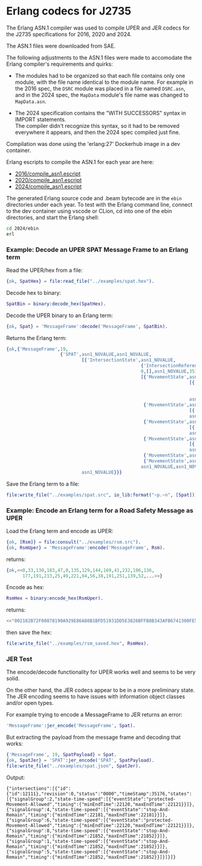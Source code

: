 # Erlang codecs for J2735 

The Erlang ASN.1 compiler was used to compile UPER and JER codecs for the J2735 specifications for 2016, 2020 and 2024.

The ASN.1 files were downloaded from SAE.

The following adjustments to the ASN.1 files were made to accomodate the Erlang compiler's requirements and quirks:

* The modules had to be organized so that each file contains only one module, with the file name identical to the module name.  For example in the 2016 spec, the `DSRC` module was placed in a file named `DSRC.asn`, and in the 2024 spec, the `MapData` module's file name was changed to `MapData.asn`.

* The 2024 specification contains the "WITH SUCCESSORS" syntax in IMPORT statements.  
The compiler didn't recognize this syntax, so it had to be removed everywhere it appears, and then the 2024 spec compiled just fine.

Compilation was done using the 'erlang:27' Dockerhub image in a dev container.

Erlang escripts to compile the ASN.1 for each year are here:

* [2016/compile_asn1.escript](2016/compile_asn1.escript)
* [2020/compile_asn1.escript](2020/compile_asn1.escript)
* [2024/compile_asn1.escript](2024/compile_asn1.escript)

The generated Erlang source code and .beam bytecode are in the `ebin` directories under each year.  To test with the Erlang command line, connect to the dev container using vscode or CLion, cd into one of the ebin directories, and start the Erlang shell:

```bash
cd 2024/ebin
erl
```

### Example: Decode an UPER SPAT Message Frame to an Erlang term

Read the UPER/hex from a file:
```erlang
{ok, SpatHex} = file:read_file("../examples/spat.hex").
```

Decode hex to binary:
```erlang
SpatBin = binary:decode_hex(SpatHex).
```

Decode the UPER binary to an Erlang term:
```erlang
{ok, Spat} = 'MessageFrame':decode('MessageFrame', SpatBin).
```

Returns the Erlang term:
```erlang
{ok,{'MessageFrame',19,
                    {'SPAT',asn1_NOVALUE,asn1_NOVALUE,
                            [{'IntersectionState',asn1_NOVALUE,
                                                  {'IntersectionReferenceID',asn1_NOVALUE,12111},
                                                  0,[],asn1_NOVALUE,35176,asn1_NOVALUE,
                                                  [{'MovementState',asn1_NOVALUE,2,
                                                                    [{'MovementEvent','protected-Movement-Allowed',
                                                                                      {'TimeChangeDetails',...},
                                                                                      asn1_NOVALUE,...}],
                                                                    asn1_NOVALUE,asn1_NOVALUE},
                                                   {'MovementState',asn1_NOVALUE,4,
                                                                    [{'MovementEvent','stop-And-Remain',{...},...}],
                                                                    asn1_NOVALUE,asn1_NOVALUE},
                                                   {'MovementState',asn1_NOVALUE,6,
                                                                    [{'MovementEvent','protected-Movement-Allowed',...}],
                                                                    asn1_NOVALUE,asn1_NOVALUE},
                                                   {'MovementState',asn1_NOVALUE,8,
                                                                    [{'MovementEvent',...}],
                                                                    asn1_NOVALUE,asn1_NOVALUE},
                                                   {'MovementState',asn1_NOVALUE,1,[{...}],asn1_NOVALUE,...},
                                                   {'MovementState',asn1_NOVALUE,5,[...],...}],
                                                  asn1_NOVALUE,asn1_NOVALUE,asn1_NOVALUE}],
                            asn1_NOVALUE}}}
```

Save the Erlang term to a file:
```erlang
file:write_file("../examples/spat.src", io_lib:format("~p.~n", [Spat])).
```

### Example: Encode an Erlang term for a Road Safety Message as UPER

Load the Erlang term and encode as UPER:
```erlang
{ok, [Rsm]} = file:consult("../examples/rsm.src").
{ok, RsmUper} = 'MessageFrame':encode('MessageFrame', Rsm).
```

returns:
```erlang
{ok,<<0,33,130,183,47,0,135,129,144,169,41,232,106,136,
      177,191,213,25,49,221,94,56,38,191,251,139,52,...>>}
```

Encode as hex:
```erlang
RsmHex = binary:encode_hex(RsmUper).
```
returns:
```erlang
<<"002182B72F00878190A929E86A88B1BFD51931DD5E3826BFFB8B343AFB6741300FE5C32BA3BBDE67193178F6B7A4C55D7F92AC0F0491F9F41C7F"...>>
```
then save the hex:
```erlang
file:write_file("../examples/rsm_saved.hex", RsmHex).
```

### JER Test
The encode/decode functionality for UPER works well and seems to be very solid.  

On the other hand, the JER codecs appear to be in a more preliminary state. The JER encoding seems to have issues with information object classes and/or open types.  

For example trying to encode a MessageFrame to JER returns an error:

```erlang
'MessageFrame':jer_encode('MessageFrame', Spat).
```

But extracting the payload from the message frame and decoding that works:  

```erlang
{'MessageFrame', 19, SpatPayload} = Spat.
{ok, SpatJer} = 'SPAT':jer_encode('SPAT', SpatPayload).
file:write_file("../examples/spat.json", SpatJer).
```

Output:


`{"intersections":[{"id":{"id":12111},"revision":0,"status":"0000","timeStamp":35176,"states":[{"signalGroup":2,"state-time-speed":[{"eventState":"protected-Movement-Allowed","timing":{"minEndTime":22120,"maxEndTime":22121}}]},{"signalGroup":4,"state-time-speed":[{"eventState":"stop-And-Remain","timing":{"minEndTime":22181,"maxEndTime":22181}}]},{"signalGroup":6,"state-time-speed":[{"eventState":"protected-Movement-Allowed","timing":{"minEndTime":22120,"maxEndTime":22121}}]},{"signalGroup":8,"state-time-speed":[{"eventState":"stop-And-Remain","timing":{"minEndTime":21852,"maxEndTime":21852}}]},{"signalGroup":1,"state-time-speed":[{"eventState":"stop-And-Remain","timing":{"minEndTime":21852,"maxEndTime":21852}}]},{"signalGroup":5,"state-time-speed":[{"eventState":"stop-And-Remain","timing":{"minEndTime":21852,"maxEndTime":21852}}]}]}]}`





